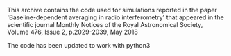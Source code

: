 This archive contains the code used for simulations reported in the paper 'Baseline-dependent averaging in radio interferometry' that appeared in the scientific journal Monthly Notices of the Royal Astronomical Society, Volume 476, Issue 2, p.2029-2039, May 2018

The code has been updated to work with python3
